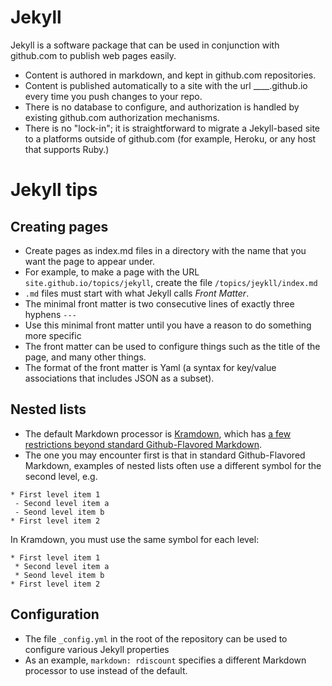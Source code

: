 ---
---

# Jekyll

Jekyll is a software package that can be used in conjunction with github.com to publish web pages easily.   

* Content is authored in markdown, and kept in github.com repositories.
* Content is published automatically to a site with the url ____.github.io every time you push changes to your repo.
* There is no database to configure, and authorization is handled by existing github.com authorization mechanisms.
* There is no "lock-in"; it is straightforward to migrate a Jekyll-based site to a platforms outside of github.com (for example, Heroku, or any host that supports Ruby.)

# Jekyll tips

## Creating pages

* Create pages as index.md files in a directory with the name that you want the page to appear under.
 * For example, to make a page with the URL `site.github.io/topics/jekyll`, create the file `/topics/jeykll/index.md`
* `.md` files must start with what Jekyll calls *Front Matter*.  
 * The minimal front matter is two consecutive lines of exactly three hyphens `---`
 * Use this minimal front matter until you have a reason to do something more specific
 * The front matter can be used to configure things such as the title of the page, and many other things.
 * The format of the front matter is Yaml (a syntax for key/value associations that includes JSON as a subset).

## Nested lists

* The default Markdown processor is [Kramdown](http://kramdown.gettalong.org/), which has [a few restrictions beyond standard Github-Flavored Markdown](http://kramdown.gettalong.org/syntax.html).
* The one you may encounter first is that in standard Github-Flavored Markdown, examples of nested lists often use a different symbol for the second level, e.g.

~~~
* First level item 1
 - Second level item a
 - Seond level item b
* First level item 2
~~~

In Kramdown, you must use the same symbol for each level:

~~~
* First level item 1
 * Second level item a
 * Seond level item b
* First level item 2
~~~

## Configuration

* The file `_config.yml` in the root of the repository can be used to configure various Jekyll properties
 * As an example, `markdown: rdiscount` specifies a different Markdown processor to use instead of the default.

